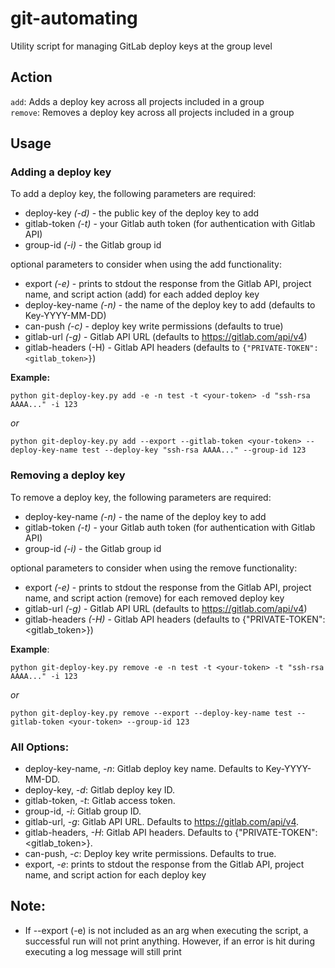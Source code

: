 # git-automating

Utility script for managing GitLab deploy keys at the group level

## Action

`add`: Adds a deploy key across all projects included in a group\
`remove`: Removes a deploy key across all projects included in a group

## Usage

### Adding a deploy key

To add a deploy key, the following parameters are required:

- deploy-key _(-d)_ - the public key of the deploy key to add
- gitlab-token _(-t)_ - your Gitlab auth token (for authentication with Gitlab API)
- group-id _(-i)_ - the Gitlab group id 

optional parameters to consider when using the add functionality:

- export _(-e)_ - prints to stdout the response from the Gitlab API, project name, and script action (add) for each added deploy key
- deploy-key-name _(-n)_ - the name of the deploy key to add (defaults to Key-YYYY-MM-DD)
- can-push _(-c)_ - deploy key write permissions (defaults to true)
- gitlab-url _(-g)_ - Gitlab API URL (defaults to https://gitlab.com/api/v4)
- gitlab-headers (-H) - Gitlab API headers (defaults to `{"PRIVATE-TOKEN": <gitlab_token>}`)

__Example:__

```
python git-deploy-key.py add -e -n test -t <your-token> -d "ssh-rsa AAAA..." -i 123
```

_or_

```
python git-deploy-key.py add --export --gitlab-token <your-token> --deploy-key-name test --deploy-key "ssh-rsa AAAA..." --group-id 123
```


### Removing a deploy key

To remove a deploy key, the following parameters are required:

- deploy-key-name _(-n)_ - the name of the deploy key to add
- gitlab-token _(-t)_ - your Gitlab auth token (for authentication with Gitlab API)
- group-id _(-i)_ - the Gitlab group id 

optional parameters to consider when using the remove functionality:

- export _(-e)_ - prints to stdout the response from the Gitlab API, project name, and script action (remove) for each removed deploy key 
- gitlab-url _(-g)_ - Gitlab API URL (defaults to https://gitlab.com/api/v4)
- gitlab-headers _(-H)_ - Gitlab API headers (defaults to {"PRIVATE-TOKEN": <gitlab_token>})

__Example__:

```
python git-deploy-key.py remove -e -n test -t <your-token> -t "ssh-rsa AAAA..." -i 123
```

_or_

```
python git-deploy-key.py remove --export --deploy-key-name test --gitlab-token <your-token> --group-id 123
```


### All Options:

- deploy-key-name, _-n_: Gitlab deploy key name. Defaults to Key-YYYY-MM-DD.
- deploy-key, _-d_: Gitlab deploy key ID.
- gitlab-token, _-t_: Gitlab access token.
- group-id, _-i_: Gitlab group ID.
- gitlab-url, _-g_: Gitlab API URL. Defaults to https://gitlab.com/api/v4.
- gitlab-headers, _-H_: Gitlab API headers. Defaults to {"PRIVATE-TOKEN": <gitlab_token>}.
- can-push, _-c_: Deploy key write permissions. Defaults to true.
- export, _-e_: prints to stdout the response from the Gitlab API, project name, and script action for each deploy key


## Note:

- If --export (-e) is not included as an arg when executing the script, a successful run will not print anything. However, if an error is hit during executing a log message will still print
